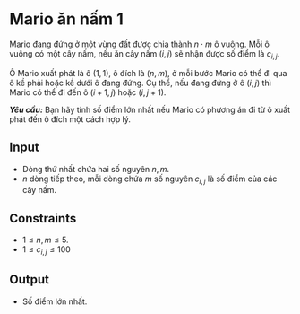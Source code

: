 # Mario ăn nấm 1

Mario đang đứng ở một vùng đất được chia thành $n \cdot m$ ô vuông. Mỗi ô vuông có một cây nấm, nếu ăn cây nấm $(i, j)$ sẽ nhận được số điểm là $c_{i, j}$. 

Ô Mario xuất phát là ô $(1, 1)$, ô đích là $(n, m)$, ở mỗi bước Mario có thể đi qua ô kề phải hoặc kề dưới ô đang đứng. Cụ thể, nếu đang đứng ở ô $(i, j)$ thì Mario có thể đi đến ô $(i + 1, j)$ hoặc $(i, j + 1)$.

***Yêu cầu:*** Bạn hãy tính số điểm lớn nhất nếu Mario có phương án đi từ ô xuất phát đến ô đích một cách hợp lý.

## Input

- Dòng thứ nhất chứa hai số nguyên $n, m$.
- $n$ dòng tiếp theo, mỗi dòng chứa $m$ số nguyên $c_{i, j}$ là số điểm của các cây nấm.

## Constraints

- $1 \le n, m \le 5$.
- $1 \le c_{i, j} \le 100$

## Output

- Số điểm lớn nhất.


